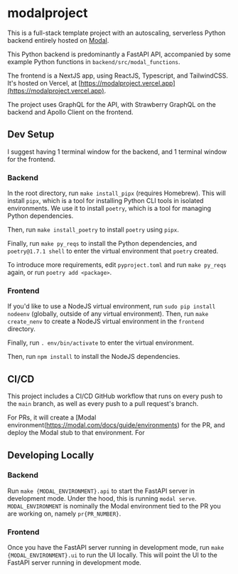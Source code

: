 # modalproject

This is a full-stack template project with an autoscaling, serverless Python backend entirely hosted on [Modal](https://modal.com).

This Python backend is predominantly a FastAPI API, accompanied by some example Python functions in `backend/src/modal_functions`.

The frontend is a NextJS app, using ReactJS, Typescript, and TailwindCSS. It's hosted on Vercel, at [https://modalproject.vercel.app](https://modalproject.vercel.app).

The project uses GraphQL for the API, with Strawberry GraphQL on the backend and Apollo Client on the frontend.

## Dev Setup

I suggest having 1 terminal window for the backend, and 1 terminal window for the frontend.

### Backend

In the root directory, run `make install_pipx` (requires Homebrew). This will install `pipx`, which is a tool for installing Python CLI tools in isolated environments. We use it to install `poetry`, which is a tool for managing Python dependencies.

Then, run `make install_poetry` to install `poetry` using `pipx`.

Finally, run `make py_reqs` to install the Python dependencies, and `poetry@1.7.1 shell` to enter the virtual environment that `poetry` created.

To introduce more requirements, edit `pyproject.toml` and run `make py_reqs` again, or run `poetry add <package>`.

### Frontend

If you'd like to use a NodeJS virtual environment, run `sudo pip install nodeenv` (globally, outside of any virtual environment). Then, run `make create_nenv` to create a NodeJS virtual environment in the `frontend` directory.

Finally, run `. env/bin/activate` to enter the virtual environment.

Then, run `npm install` to install the NodeJS dependencies.

## CI/CD

This project includes a CI/CD GitHub workflow that runs on every push to the `main` branch, as well as every push to a pull request's branch.

For PRs, it will create a [Modal environment(https://modal.com/docs/guide/environments) for the PR, and deploy the Modal stub to that environment. For 

## Developing Locally

### Backend

Run `make {MODAL_ENVIRONMENT}.api` to start the FastAPI server in development mode. Under the hood, this is running `modal serve`. `MODAL_ENVIRONMENT` is nominally the Modal environment tied to the PR you are working on, namely `pr{PR_NUMBER}`.

### Frontend

Once you have the FastAPI server running in development mode, run `make {MODAL_ENVIRONMENT}.ui` to run the UI locally. This will point the UI to the FastAPI server running in development mode.